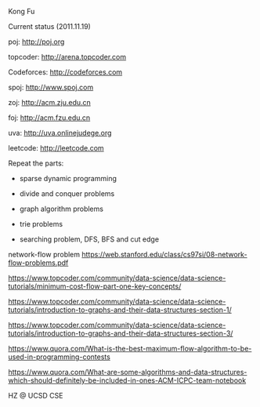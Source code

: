 
Kong Fu 


Current status (2011.11.19)

poj: http://poj.org

topcoder: http://arena.topcoder.com 

Codeforces: http://codeforces.com 

spoj: http://www.spoj.com 

zoj: http://acm.zju.edu.cn 

foj: http://acm.fzu.edu.cn

uva: http://uva.onlinejudege.org  

leetcode: http://leetcode.com 


Repeat the parts: 

- sparse dynamic programming 

- divide and conquer problems 

- graph algorithm problems

- trie problems

- searching problem, DFS, BFS and cut edge

network-flow problem https://web.stanford.edu/class/cs97si/08-network-flow-problems.pdf

https://www.topcoder.com/community/data-science/data-science-tutorials/minimum-cost-flow-part-one-key-concepts/
 
https://www.topcoder.com/community/data-science/data-science-tutorials/introduction-to-graphs-and-their-data-structures-section-1/

https://www.topcoder.com/community/data-science/data-science-tutorials/introduction-to-graphs-and-their-data-structures-section-3/

https://www.quora.com/What-is-the-best-maximum-flow-algorithm-to-be-used-in-programming-contests 

https://www.quora.com/What-are-some-algorithms-and-data-structures-which-should-definitely-be-included-in-ones-ACM-ICPC-team-notebook


HZ @ UCSD CSE 


